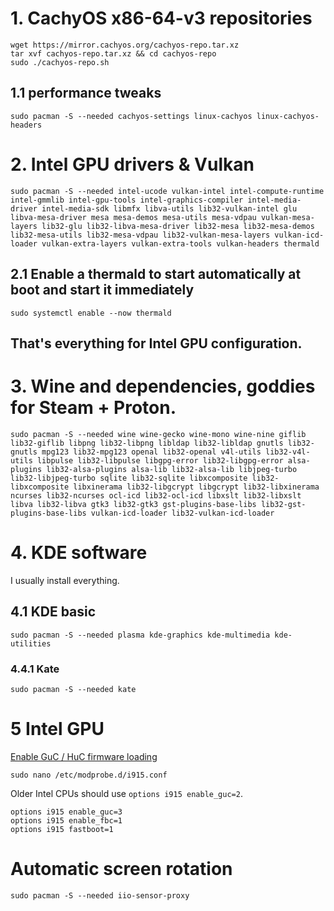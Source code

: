 # 1. CachyOS x86-64-v3 repositories
```
wget https://mirror.cachyos.org/cachyos-repo.tar.xz
tar xvf cachyos-repo.tar.xz && cd cachyos-repo
sudo ./cachyos-repo.sh
```
## 1.1 performance tweaks
```
sudo pacman -S --needed cachyos-settings linux-cachyos linux-cachyos-headers
```

# 2. Intel GPU drivers & Vulkan
```
sudo pacman -S --needed intel-ucode vulkan-intel intel-compute-runtime intel-gmmlib intel-gpu-tools intel-graphics-compiler intel-media-driver intel-media-sdk libmfx libva-utils lib32-vulkan-intel glu libva-mesa-driver mesa mesa-demos mesa-utils mesa-vdpau vulkan-mesa-layers lib32-glu lib32-libva-mesa-driver lib32-mesa lib32-mesa-demos lib32-mesa-utils lib32-mesa-vdpau lib32-vulkan-mesa-layers vulkan-icd-loader vulkan-extra-layers vulkan-extra-tools vulkan-headers thermald
```
## 2.1 Enable a thermald to start automatically at boot and start it immediately
```
sudo systemctl enable --now thermald
```
That's everything for Intel GPU configuration.
---

# 3. Wine and dependencies, goddies for Steam + Proton.
```
sudo pacman -S --needed wine wine-gecko wine-mono wine-nine giflib lib32-giflib libpng lib32-libpng libldap lib32-libldap gnutls lib32-gnutls mpg123 lib32-mpg123 openal lib32-openal v4l-utils lib32-v4l-utils libpulse lib32-libpulse libgpg-error lib32-libgpg-error alsa-plugins lib32-alsa-plugins alsa-lib lib32-alsa-lib libjpeg-turbo lib32-libjpeg-turbo sqlite lib32-sqlite libxcomposite lib32-libxcomposite libxinerama lib32-libgcrypt libgcrypt lib32-libxinerama ncurses lib32-ncurses ocl-icd lib32-ocl-icd libxslt lib32-libxslt libva lib32-libva gtk3 lib32-gtk3 gst-plugins-base-libs lib32-gst-plugins-base-libs vulkan-icd-loader lib32-vulkan-icd-loader
```

# 4. KDE software 
I usually install everything.

## 4.1 KDE basic
```
sudo pacman -S --needed plasma kde-graphics kde-multimedia kde-utilities 
```

### 4.4.1 Kate
```
sudo pacman -S --needed kate
```

# 5 Intel GPU
[Enable GuC / HuC firmware loading](https://wiki.archlinux.org/title/intel_graphics#Enable_GuC_/_HuC_firmware_loading)
```
sudo nano /etc/modprobe.d/i915.conf
```
Older Intel CPUs should use `options i915 enable_guc=2`.
```
options i915 enable_guc=3
options i915 enable_fbc=1
options i915 fastboot=1
```

# Automatic screen rotation 
```
sudo pacman -S --needed iio-sensor-proxy
```

